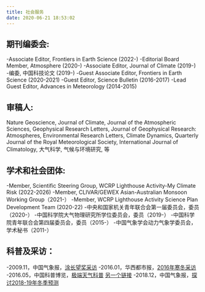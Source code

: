 ```yaml
---
title: 社会服务
date: 2020-06-21 18:53:02
---
```


## 期刊编委会:

-Associate Editor, Frontiers in Earth Science (2022-)
-Editorial Board Member, Atmosphere (2020-)
-Associate Editor, Journal of Climate (2019-)
-编委, 中国科技论文 (2019-)
-Guest Associate Editor, Frontiers in Earth Science (2020-2021)
-Guest Editor, Science Bulletin (2016-2017)
-Lead Guest Editor, Advances in Meteorology (2014-2015)

## 审稿人:
Nature Geoscience, Journal of Climate, Journal of the Atmospheric Sciences, Geophysical Research Letters, Journal of Geophysical Research: Atmospheres, Environmental Research Letters, Climate Dynamics, Quarterly Journal of the Royal Meteorological Society, International Journal of Climatology, 大气科学, 气候与环境研究, 等

## 学术和社会团体:
-Member, Scientific Steering Group, WCRP Lighthouse Activity-My Climate Risk (2022-2026)
-Member, CLIVAR/GEWEX Asian-Australian Monsoon Working Group（2021-）
-Member, WCRP Lighthouse Activity Science Plan Development Team (2020-22)
-中央和国家机关青年联合会第一届委员会，委员（2020-）
-中国科学院大气物理研究所学位委员会，委员（2019-）
-中国科学院青年联合会第四届委员会，委员（2015-）
-中国气象学会动力气象学委员会，学术秘书（2011-）

## 科普及采访：

-2009.11，中国气象报，[涂长望奖采访](http://2011.cma.gov.cn/ztbd/sigyl/ylrc/200911/t20091118_51057.html)
-2016.01，华西都市报，[2016年寒冬采访](http://www.wccdaily.com.cn/shtml/hxdsb/20160123/319805.shtml)
-2016.05，中国科普博览，[极端天气科普](http://v.youku.com/v_show/id_XMTU3MzQ1NjAyMA==.html?from=y1.7-1.2) [另一个链接](http://v.youku.com/v_show/id_XMTU3MzI5MjE2MA==.html)
-2018.12，中国气象报，[探讨2018-19年冬季预测](https://mp.weixin.qq.com/s?__biz=MzIwMDQ1NTU3MQ==&amp;mid=2652046934&amp;idx=1&amp;sn=a648e27eafe5f154542de92b3e9c58d7&amp;chksm=8d1b42aaba6ccbbc303bd71a544590a29d87b842286be0be98ded6c74c3d46437cf24fc41c92&amp;mpshare=1&amp;scene=1&amp;srcid=1217m1FmVNtaYAeUBUIVYWNo&amp;key=a0f39a31fd2854086545363261a73e90cce584c6d8504db3b8698b1b6982ed3bbae18ba0f80bad72e9d365625233601fcb08020831c73fe78a353680a5a57291c0684927162549265ff99e6b11918738&amp;ascene=1&amp;uin=Mjg0ODA5MjExNw%3D%3D&amp;devicetype=Windows+7&amp;versi62060739&amp;lang=zh_CN&amp;pass_ticket=TAL5vzokFkSodWY1NhTqzP2K%2BoGoT4P%2BK0Hv8PFRDTVSwvcaYa94yELDHelkxjiW)
